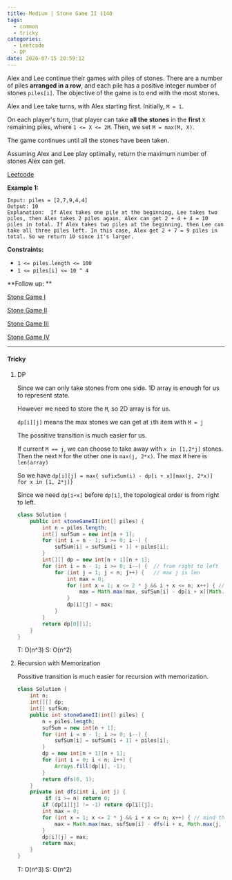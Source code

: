 ```yaml
---
title: Medium | Stone Game II 1140
tags:
  - common
  - tricky
categories:
  - Leetcode
  - DP
date: 2020-07-15 20:59:12
---
```


Alex and Lee continue their games with piles of stones.  There are a number of piles **arranged in a row**, and each pile has a positive integer number of stones `piles[i]`.  The objective of the game is to end with the most stones. 

Alex and Lee take turns, with Alex starting first.  Initially, `M = 1`.

On each player's turn, that player can take **all the stones** in the **first** `X` remaining piles, where `1 <= X <= 2M`.  Then, we set `M = max(M, X)`.

The game continues until all the stones have been taken.

Assuming Alex and Lee play optimally, return the maximum number of stones Alex can get.

[Leetcode](https://leetcode.com/problems/stone-game-ii/)

<!--more-->

**Example 1:**

```
Input: piles = [2,7,9,4,4]
Output: 10
Explanation:  If Alex takes one pile at the beginning, Lee takes two piles, then Alex takes 2 piles again. Alex can get 2 + 4 + 4 = 10 piles in total. If Alex takes two piles at the beginning, then Lee can take all three piles left. In this case, Alex get 2 + 7 = 9 piles in total. So we return 10 since it's larger. 
```

**Constraints:**

- `1 <= piles.length <= 100`
- `1 <= piles[i] <= 10 ^ 4`

**Follow up: **

[Stone Game I](https://leetcode.com/problems/stone-game/)

[Stone Game II](https://leetcode.com/problems/stone-game-ii/)

[Stone Game III](https://leetcode.com/problems/stone-game-iii/)

[Stone Game IV](https://leetcode.com/problems/stone-game-iv/)

---

#### Tricky 

1. DP

   Since we can only take stones from one side. 1D array is enough for us to represent state.

   However we need to store the `M`, so 2D array is for us.

   `dp[i][j]` means the max stones we can get at `i`th item with `M = j`

   The possitive transition is much easier for us.

   If current `M == j`, we can choose to take away with `x in [1,2*j]` stones. Then the next `M` for the other one is `max(j, 2*x)`. The max `M` here is `len(array)`

   So we have `dp[i][j] = max{ sufixSum(i) - dp[i + x][max(j, 2*x)] for x in [1, 2*j]}`

   Since we need `dp[i+x]` before `dp[i]`, the topological order is from right to left.

   ```java
   class Solution {
       public int stoneGameII(int[] piles) {
           int n = piles.length;
           int[] sufSum = new int[n + 1];
           for (int i = n - 1; i >= 0; i--) {
               sufSum[i] = sufSum[i + 1] + piles[i];
           }
           int[][] dp = new int[n + 1][n + 1];
           for (int i = n - 1; i >= 0; i--) {  // from right to left
               for (int j = 1; j < n; j++) {   // max j is len
                   int max = 0;
                   for (int x = 1; x <= 2 * j && i + x <= n; x++) { // mind the bound
                       max = Math.max(max, sufSum[i] - dp[i + x][Math.max(j, x)]);
                   }
                   dp[i][j] = max;
               }
           }
           return dp[0][1];
       }
   }
   ```

   T: O(n^3)			S: O(n^2)

2. Recursion with Memorization

   Possitive transition is much easier for recursion with memorization.

   ```java
   class Solution {
       int n;
       int[][] dp;
       int[] sufSum;
       public int stoneGameII(int[] piles) {
           n = piles.length;
           sufSum = new int[n + 1];
           for (int i = n - 1; i >= 0; i--) {
               sufSum[i] = sufSum[i + 1] + piles[i];
           }
           dp = new int[n + 1][n + 1];
           for (int i = 0; i < n; i++) {
               Arrays.fill(dp[i], -1);
           }
           return dfs(0, 1);
       }
       private int dfs(int i, int j) {
         	if (i >= n) return 0;
           if (dp[i][j] != -1) return dp[i][j];
           int max = 0;
           for (int x = 1; x <= 2 * j && i + x <= n; x++) { // mind the bound
               max = Math.max(max, sufSum[i] - dfs(i + x, Math.max(j, x)));
           }
           dp[i][j] = max;
           return max;
       }
   }
   ```

   T: O(n^3)			S: O(n^2)